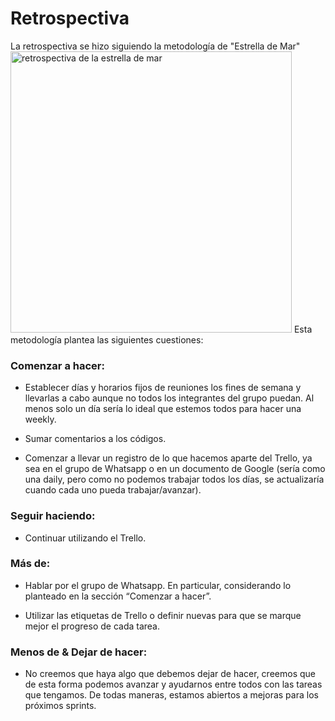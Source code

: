 # Retrospectiva
La retrospectiva se hizo siguiendo la metodología de "Estrella de Mar"
<img src="https://choice.ar/wp-content/uploads/2021/07/choice-redes_abrilestrella-800x800.png" alt="retrospectiva de la estrella de mar" width=450px>
Esta metodología plantea las siguientes cuestiones:

### Comenzar a hacer: 
- Establecer días y horarios fijos de reuniones los fines de semana y llevarlas a cabo aunque no todos los integrantes del grupo puedan. Al menos solo un día sería lo ideal que estemos todos para hacer una weekly.

- Sumar comentarios a los códigos.

- Comenzar a llevar un registro de lo que hacemos aparte del Trello, ya sea en el grupo de Whatsapp o en un documento de Google (sería como una daily, pero como no podemos trabajar todos los días, se actualizaría cuando cada uno pueda trabajar/avanzar).

### Seguir haciendo:
- Continuar utilizando el Trello.

### Más de:
- Hablar por el grupo de Whatsapp. En particular, considerando lo planteado en la sección “Comenzar a hacer”.

- Utilizar las etiquetas de Trello o definir nuevas para que se marque mejor el progreso de cada tarea.

### Menos de & Dejar de hacer:
- No creemos que haya algo que debemos dejar de hacer, creemos que de esta forma podemos avanzar y ayudarnos entre todos con las tareas que tengamos. De todas maneras, estamos abiertos a mejoras para los próximos sprints.
